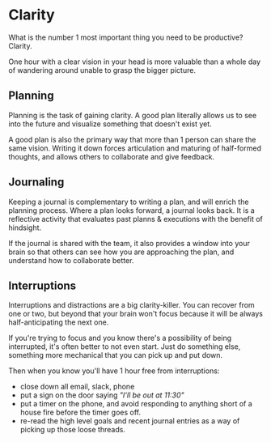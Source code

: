 # Clarity

What is the number 1 most important thing you need to be productive? Clarity.

One hour with a clear vision in your head is more valuable than a whole day of wandering around unable to grasp the bigger picture.

## Planning

Planning is the task of gaining clarity. A good plan literally allows us to see into the future and visualize something that doesn't exist yet.

A good plan is also the primary way that more than 1 person can share the same vision. Writing it down forces articulation and maturing of half-formed thoughts, and allows others to collaborate and give feedback.

## Journaling

Keeping a journal is complementary to writing a plan, and will enrich the planning process. Where a plan looks forward, a journal looks back. It is a reflective activity that evaluates past planns & executions with the benefit of hindsight.

If the journal is shared with the team, it also provides a window into your brain so that others can see how you are approaching the plan, and understand how to collaborate better.

## Interruptions

Interruptions and distractions are a big clarity-killer. You can recover from one or two, but beyond that your brain won't focus because it will be always half-anticipating the next one.

If you're trying to focus and you know there's a possibility of being interrupted, it's often better to not even start.  Just do something else, something more mechanical that you can pick up and put down.

Then when you know you'll have 1 hour free from interruptions:

- close down all email, slack, phone
- put a sign on the door saying _"I'll be out at 11:30"_
- put a timer on the phone, and avoid responding to anything short of a house fire before the timer goes off.
- re-read the high level goals and recent journal entries as a way of picking up those loose threads.
